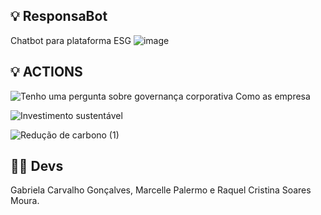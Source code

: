 ## 💡 ResponsaBot 
Chatbot para plataforma ESG
![image](https://github.com/MarcellePalermo/responsabot/assets/111618784/8706e9e5-9548-4a75-8c29-e59ee43d9c2d)

## 💡 ACTIONS
![Tenho uma pergunta sobre governança corporativa  Como as empresa](https://github.com/MarcellePalermo/responsabot/assets/111618784/4fc166e6-de6f-4bcb-85bb-3cab81902ada)

![Investimento sustentável](https://github.com/MarcellePalermo/responsabot/assets/111618784/e0c63f3e-dfab-48de-9e7b-f927612bedc7)

![Redução de carbono (1)](https://github.com/MarcellePalermo/responsabot/assets/111618784/fb73403a-b95b-4e90-bcb6-03052a6a3b2b)

<h2> 👩‍💻 Devs </h2>
Gabriela Carvalho Gonçalves, Marcelle Palermo e Raquel Cristina Soares Moura.
